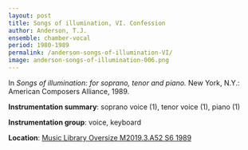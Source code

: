 ```yaml
---
layout: post
title: Songs of illumination, VI. Confession
author: Anderson, T.J.
ensemble: chamber-vocal
period: 1980-1989
permalink: /anderson-songs-of-illumination-VI/
image: anderson-songs-of-illumination-006.png
---
```


In *Songs of illumination: for soprano, tenor and piano.* New York, N.Y.: American Composers Alliance, 1989.

**Instrumentation summary**: soprano voice (1), tenor voice (1), piano (1)

**Instrumentation group**: voice, keyboard 

**Location**: <a href="https://tufts-primo.hosted.exlibrisgroup.com/permalink/f/14dinuo/01TUN_ALMA21102270180003851" target="_blank">Music Library Oversize M2019.3.A52 S6 1989</a>
